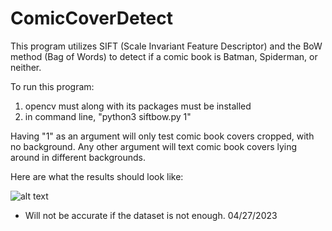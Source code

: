 # ComicCoverDetect

This program utilizes SIFT (Scale Invariant Feature Descriptor) and the BoW method (Bag of Words) to detect if a comic book is Batman, Spiderman, or neither.

To run this program:
  1. opencv must along with its packages must be installed
  2. in command line, "python3 siftbow.py 1"
  
 Having "1" as an argument will only test comic book covers cropped, with no background. Any other argument will text comic book covers lying around in different backgrounds.
 
 
 Here are what the results should look like:
 
 
 ![alt text](https://github.com/oatleals/ComicCoverDetect/blob/main/example.png)

* Will not be accurate if the dataset is not enough. 
04/27/2023
